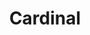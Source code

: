 ---
layout: project
categories: link
weight: 2
title: Cardinal
link: "http://cardinal.mtk.me/"
work_preview: "/uploads/2014/work/cardinal/cardinal.png"
---